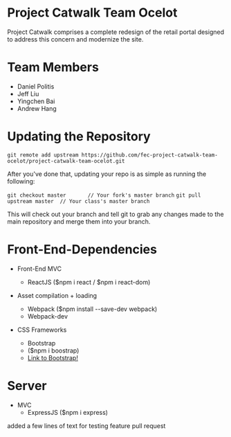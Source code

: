 # Project Catwalk Team Ocelot
 Project Catwalk comprises a complete redesign of the retail portal designed to address this concern and modernize the site.

 # Team Members
 - Daniel Politis
 - Jeff Liu
 - Yingchen Bai
 - Andrew Hang

# Updating the Repository

`git remote add upstream https://github.com/fec-project-catwalk-team-ocelot/project-catwalk-team-ocelot.git`

After you've done that, updating your repo is as simple as running the following:

`git checkout master       // Your fork's master branch`
`git pull upstream master  // Your class's master branch`

This will check out your branch and tell git to grab any changes made to the main repository and merge them into your branch.

 # Front-End-Dependencies

 - Front-End MVC
    - ReactJS ($npm i react / $npm i react-dom)
 - Asset compilation + loading
    - Webpack ($npm install --save-dev webpack)
    - Webpack-dev

 - CSS Frameworks
    - Bootstrap
     - ($npm i boostrap)
     - [Link to Bootstrap!](https://getbootstrap.com/)

 # Server
 - MVC
   - ExpressJS ($npm i express)

added a few lines of text for testing feature pull request
